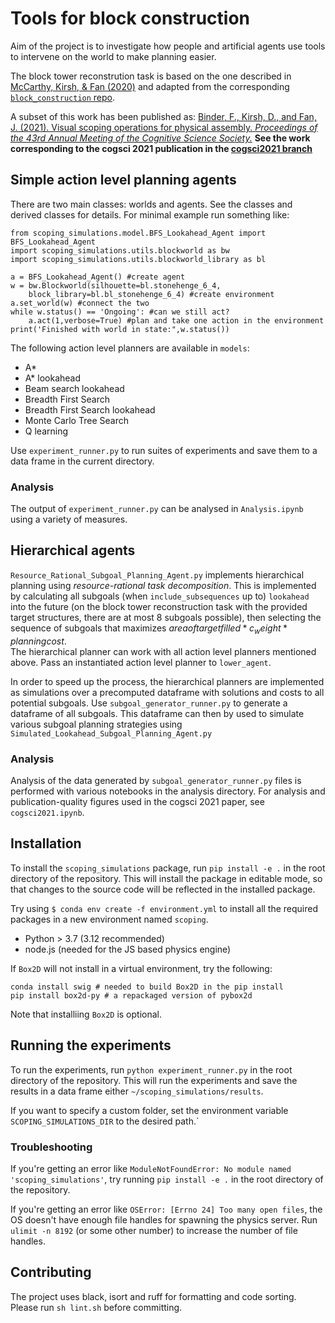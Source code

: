 # Tools for block construction
Aim of the project is to investigate how people and artificial agents use tools to intervene on the world to make planning easier.

The block tower reconstrution task is based on the one described in [McCarthy, Kirsh, & Fan (2020)](https://cogtoolslab.github.io/pdf/mccarthy_cogsci_2020.pdf) and adapted from the corresponding [`block_construction` repo](https://github.com/cogtoolslab/block_construction).

A subset of this work has been published as:
[Binder, F., Kirsh, D., and Fan, J. (2021). Visual scoping operations for physical assembly. _Proceedings of the 43rd Annual Meeting of the Cognitive Science Society._](http://arxiv.org/abs/2106.05654) 
**See the work corresponding to the cogsci 2021 publication in the [cogsci2021 branch](https://github.com/cogtoolslab/tools_block_construction/tree/cogsci2021)**

## Simple action level planning agents

There are two main classes: worlds and agents. See the classes and derived classes for details. For minimal example run something like:

```
from scoping_simulations.model.BFS_Lookahead_Agent import BFS_Lookahead_Agent
import scoping_simulations.utils.blockworld as bw
import scoping_simulations.utils.blockworld_library as bl

a = BFS_Lookahead_Agent() #create agent
w = bw.Blockworld(silhouette=bl.stonehenge_6_4,
	block_library=bl.bl_stonehenge_6_4) #create environment
a.set_world(w) #connect the two
while w.status() == 'Ongoing': #can we still act?
    a.act(1,verbose=True) #plan and take one action in the environment
print('Finished with world in state:",w.status())
```

The following action level planners are available in `models`:
* A\*
* A\* lookahead
* Beam search lookahead
* Breadth First Search
* Breadth First Search lookahead
* Monte Carlo Tree Search
* Q learning

Use `experiment_runner.py` to run suites of experiments and save them to a data frame in the current directory.

### Analysis
The output of `experiment_runner.py` can be analysed in `Analysis.ipynb` using a variety of measures. 

## Hierarchical agents
`Resource_Rational_Subgoal_Planning_Agent.py` implements hierarchical planning using *resource-rational task decomposition*. This is implemented by calculating all subgoals (when `include_subsequences` up to) `lookahead`  into the future (on the block tower reconstruction task with the provided target structures, there are at most 8 subgoals possible), then selecting the sequence of subgoals that maximizes $area of target filled * c_weight * planning cost$.  
The hierarchical planner can work with all action level planners mentioned above. Pass an instantiated action level planner to `lower_agent`.

In order to speed up the process, the hierarchical planners are implemented as simulations over a precomputed dataframe with solutions and costs to all potential subgoals. 
Use `subgoal_generator_runner.py` to generate a dataframe of all subgoals. This dataframe can then by used to simulate various subgoal planning strategies using `Simulated_Lookahead_Subgoal_Planning_Agent.py`


### Analysis
Analysis of the data generated by `subgoal_generator_runner.py` files is performed with various notebooks in the analysis directory. For analysis and publication-quality figures used in the cogsci 2021 paper, see `cogsci2021.ipynb`.

## Installation

To install the `scoping_simulations` package, run `pip install -e .` in the root directory of the repository. This will install the package in editable mode, so that changes to the source code will be reflected in the installed package.

Try using `$ conda env create -f environment.yml` to install all the required packages in a new environment named `scoping`.

- Python > 3.7 (3.12 recommended)
- node.js (needed for the JS based physics engine)

If `Box2D` will not install in a virtual environment, try the following:
```
conda install swig # needed to build Box2D in the pip install
pip install box2d-py # a repackaged version of pybox2d
```
Note that installiing `Box2D` is optional.

## Running the experiments

To run the experiments, run `python experiment_runner.py` in the root directory of the repository. This will run the experiments and save the results in a data frame either `~/scoping_simulations/results`.

If you want to specify a custom folder, set the environment variable `SCOPING_SIMULATIONS_DIR` to the desired path.`

### Troubleshooting

If you're getting an error like `ModuleNotFoundError: No module named 'scoping_simulations'`, try running `pip install -e .` in the root directory of the repository.

If you're getting an error like `OSError: [Errno 24] Too many open files`, the OS doesn't have enough file handles for spawning the physics server. Run `ulimit -n 8192` (or some other number) to increase the number of file handles.

## Contributing

The project uses black, isort and ruff for formatting and code sorting. 
Please run `sh lint.sh` before committing. 